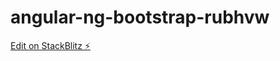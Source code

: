 # angular-ng-bootstrap-rubhvw

[Edit on StackBlitz ⚡️](https://stackblitz.com/edit/angular-ng-bootstrap-rubhvw)